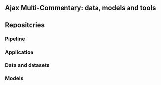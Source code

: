 ## Ajax Multi-Commentary: data, models and tools

## Repositories

### Pipeline

### Application

### Data and datasets

### Models
